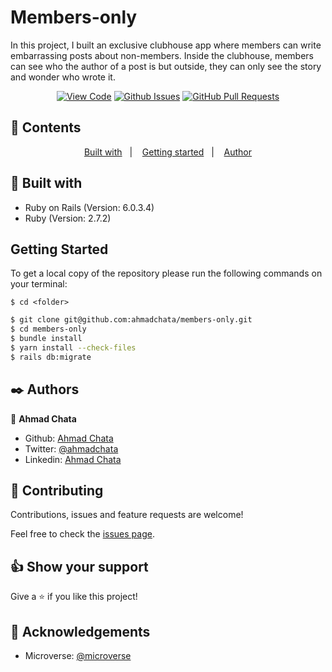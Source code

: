 # Members-only

In this project, I built an exclusive clubhouse app where members can write embarrassing posts about non-members. Inside the clubhouse, members can see who the author of a post is but outside, they can only see the story and wonder who wrote it.


<div align="center">

[![View Code](https://img.shields.io/badge/View%20-Code-green)](https://github.com/ahmadchata/members-only)
[![Github Issues](https://img.shields.io/badge/GitHub-Issues-orange)](https://github.com/ahmadchata/members-only/issues)
[![GitHub Pull Requests](https://img.shields.io/badge/GitHub-Pull%20Requests-blue)](https://github.com/ahmadchata/members-only/pulls)

</div>

## 📝 Contents

<p align="center">
<a href="#with">Built with</a>&nbsp;&nbsp;&nbsp;|&nbsp;&nbsp;&nbsp;
<a href="#gs">Getting started</a>&nbsp;&nbsp;&nbsp;|&nbsp;&nbsp;&nbsp;
<a href="#author">Author</a>
</p>

## 🔧 Built with<a name = "with"></a>

- Ruby on Rails (Version: 6.0.3.4)
- Ruby (Version: 2.7.2)


## Getting Started <a name = "gs"></a>

To get a local copy of the repository please run the following commands on your terminal:

```
$ cd <folder>
```

~~~bash
$ git clone git@github.com:ahmadchata/members-only.git
$ cd members-only
$ bundle install
$ yarn install --check-files
$ rails db:migrate
~~~


## ✒️  Authors <a name = "author"></a>


👤 **Ahmad Chata**

- Github: [Ahmad Chata](https://github.com/ahmadchata)
- Twitter: [@ahmadchata](https://twitter.com/ahmadchata)
- Linkedin: [Ahmad Chata](https://www.linkedin.com/in/ahmadchata/)



## 🤝 Contributing

Contributions, issues and feature requests are welcome!

Feel free to check the [issues page](https://github.com/ahmadchata/members-only/issues).


## 👍 Show your support

Give a ⭐️ if you like this project!

## :clap: Acknowledgements

- Microverse: [@microverse](https://www.microverse.org/)
